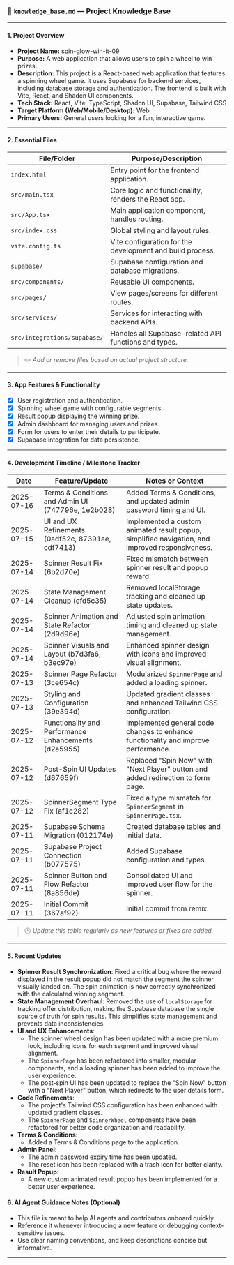 ### 📘 `knowledge_base.md` — Project Knowledge Base

---

#### 1. **Project Overview**

* **Project Name:** spin-glow-win-it-09
* **Purpose:** A web application that allows users to spin a wheel to win prizes.
* **Description:** This project is a React-based web application that features a spinning wheel game. It uses Supabase for backend services, including database storage and authentication. The frontend is built with Vite, React, and Shadcn UI components.
* **Tech Stack:** React, Vite, TypeScript, Shadcn UI, Supabase, Tailwind CSS
* **Target Platform (Web/Mobile/Desktop):** Web
* **Primary Users:** General users looking for a fun, interactive game.

---

#### 2. **Essential Files**

| File/Folder                   | Purpose/Description                                      |
| ----------------------------- | ---------------------------------------------------------- |
| `index.html`                  | Entry point for the frontend application.                  |
| `src/main.tsx`                | Core logic and functionality, renders the React app.       |
| `src/App.tsx`                 | Main application component, handles routing.               |
| `src/index.css`               | Global styling and layout rules.                           |
| `vite.config.ts`              | Vite configuration for the development and build process.  |
| `supabase/`                   | Supabase configuration and database migrations.            |
| `src/components/`             | Reusable UI components.                                    |
| `src/pages/`                  | View pages/screens for different routes.                   |
| `src/services/`               | Services for interacting with backend APIs.                |
| `src/integrations/supabase/`  | Handles all Supabase-related API functions and types.      |

> ✏️ *Add or remove files based on actual project structure.*

---

#### 3. **App Features & Functionality**

* [x] User registration and authentication.
* [x] Spinning wheel game with configurable segments.
* [x] Result popup displaying the winning prize.
* [x] Admin dashboard for managing users and prizes.
* [x] Form for users to enter their details to participate.
* [x] Supabase integration for data persistence.

---

#### 4. **Development Timeline / Milestone Tracker**

| Date       | Feature/Update                                       | Notes or Context                                                              |
| ---------- | ---------------------------------------------------- | ----------------------------------------------------------------------------- |
| 2025-07-16 | Terms & Conditions and Admin UI (747796e, 1e2b028) | Added Terms & Conditions, and updated admin password timing and UI.           |
| 2025-07-15 | UI and UX Refinements (0adf52c, 87391ae, cdf7413)    | Implemented a custom animated result popup, simplified navigation, and improved responsiveness. |
| 2025-07-14 | Spinner Result Fix (6b2d70e)                         | Fixed mismatch between spinner result and popup reward.                       |
| 2025-07-14 | State Management Cleanup (efd5c35)                   | Removed localStorage tracking and cleaned up state updates.                   |
| 2025-07-14 | Spinner Animation and State Refactor (2d9d96e)       | Adjusted spin animation timing and cleaned up state management.               |
| 2025-07-14 | Spinner Visuals and Layout (b7d3fa6, b3ec97e)        | Enhanced spinner design with icons and improved visual alignment.             |
| 2025-07-13 | Spinner Page Refactor (3ce654c)                      | Modularized `SpinnerPage` and added a loading spinner.                        |
| 2025-07-13 | Styling and Configuration (39e394d)                  | Updated gradient classes and enhanced Tailwind CSS configuration.             |
| 2025-07-12 | Functionality and Performance Enhancements (d2a5955) | Implemented general code changes to enhance functionality and improve performance. |
| 2025-07-12 | Post-Spin UI Updates (d67659f)                       | Replaced "Spin Now" with "Next Player" button and added redirection to form page. |
| 2025-07-12 | SpinnerSegment Type Fix (af1c282)                    | Fixed a type mismatch for `SpinnerSegment` in `SpinnerPage.tsx`.              |
| 2025-07-11 | Supabase Schema Migration (012174e)                  | Created database tables and initial data.                                     |
| 2025-07-11 | Supabase Project Connection (b077575)                | Added Supabase configuration and types.                                       |
| 2025-07-11 | Spinner Button and Flow Refactor (8a856de)           | Consolidated UI and improved user flow for the spinner.                       |
| 2025-07-11 | Initial Commit (367af92)                             | Initial commit from remix.                                                    |

> 🕓 *Update this table regularly as new features or fixes are added.*

---

#### 5. **Recent Updates**

*   **Spinner Result Synchronization**: Fixed a critical bug where the reward displayed in the result popup did not match the segment the spinner visually landed on. The spin animation is now correctly synchronized with the calculated winning segment.
*   **State Management Overhaul**: Removed the use of `localStorage` for tracking offer distribution, making the Supabase database the single source of truth for spin results. This simplifies state management and prevents data inconsistencies.
*   **UI and UX Enhancements**:
    *   The spinner wheel design has been updated with a more premium look, including icons for each segment and improved visual alignment.
    *   The `SpinnerPage` has been refactored into smaller, modular components, and a loading spinner has been added to improve the user experience.
    *   The post-spin UI has been updated to replace the "Spin Now" button with a "Next Player" button, which redirects to the user details form.
*   **Code Refinements**:
    *   The project's Tailwind CSS configuration has been enhanced with updated gradient classes.
    *   The `SpinnerPage` and `SpinnerWheel` components have been refactored for better code organization and readability.
*   **Terms & Conditions**:
    *   Added a Terms & Conditions page to the application.
*   **Admin Panel**:
    *   The admin password expiry time has been updated.
    *   The reset icon has been replaced with a trash icon for better clarity.
*   **Result Popup**:
    *   A new custom animated result popup has been implemented for a better user experience.

#### 6. **AI Agent Guidance Notes (Optional)**

* This file is meant to help AI agents and contributors onboard quickly.
* Reference it whenever introducing a new feature or debugging context-sensitive issues.
* Use clear naming conventions, and keep descriptions concise but informative.

---
